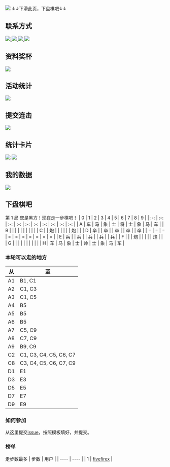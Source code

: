 <img src="https://readme-typing-svg.herokuapp.com/?lines=Hello!+This+is+FiveFireX.;你好！这里是FiveFireX。&center=true&size=30">
↓↓下滑此页，下盘棋吧↓↓

## 联系方式

<span>
  <a href='https://fivefirex.github.io'>
    <img border='0' src='https://img.shields.io/badge/website-%E7%BD%91%E7%AB%99-blue' />
  </a>
  <a href='mailto:1287233558@qq.com'>
    <img border='0' src='https://img.shields.io/badge/email-%E9%82%AE%E7%AE%B1-green' />
  </a>
  <a href='https://github.com/fivefirex'>
    <img border='0' src='https://img.shields.io/badge/github-github-red' />
  </a>
  <img src='https://visitor-badge.glitch.me/badge?page_id=fivefirexgithub&left_color=grey&right_color=orange' />
</span>

## 资料奖杯

<img src='https://github-profile-trophy.vercel.app/?username=fivefirex&theme=gruvbox' />

## 活动统计

<img src='https://activity-graph.herokuapp.com/graph?username=fivefirex&theme=nord' />

## 提交连击

<img src='https://github-readme-streak-stats.herokuapp.com/?user=fivefirex&theme=blue-green' />

## 统计卡片

<span>
  <img src='https://github-readme-stats.vercel.app/api?username=fivefirex&show_icons=true&theme=github_dark' />
  <img src='https://github-readme-stats.vercel.app/api/top-langs/?username=fivefirex&layout=compact' />
</span>

## 我的数据

<img src='https://metrics.lecoq.io/fivefirex?template=classic&languages=1&isocalendar=1&followup=1&people=1&activity=1&achievements=1&isocalendar.duration=full-year&languages.limit=8&languages.threshold=0%25&languages.colors=github&languages.sections=most-used&languages.indepth=false&languages.analysis.timeout=15&languages.categories=markup%2C%20programming&languages.recent.categories=markup%2C%20programming&languages.recent.load=300&languages.recent.days=14&followup.sections=repositories&followup.indepth=false&people.limit=24&people.identicons=false&people.size=28&people.types=followers%2C%20following&people.shuffle=false&activity.limit=5&activity.load=300&activity.days=14&activity.visibility=all&activity.timestamps=false&activity.filter=all&achievements.threshold=C&achievements.secrets=true&achievements.display=detailed&achievements.limit=0&config.timezone=Asia%2FShanghai' />

## 下盘棋吧

第 1 局 您是黑方！现在走一步棋吧！
| 0 | 1 | 2 | 3 | 4 | 5 | 6 | 7 | 8 | 9 |
| :-: | :-: | :-: | :-: | :-: | :-: | :-: | :-: | :-: | :-: |
| A | 车 | 马 | 象 | 士 | 将 | 士 | 象 | 马 | 车 |
| B |   |   |   |   |   |   |   |   |   |
| C |   | 炮 |   |   |   |   |   | 炮 |   |
| D | 卒 |   | 卒 |   | 卒 |   | 卒 |   | 卒 |
| = | = | = | = | = | = | = | = | = | = |
| E | 兵 |   | 兵 |   | 兵 |   | 兵 |   | 兵 |
| F |   |   | 炮 |   |   |   |   | 炮 |   |
| G |   |   |   |   |   |   |   |   |   |
| H | 车 | 马 | 象 | 士 | 帅 | 士 | 象 | 马 | 车 |

### 本轮可以走的地方

| 从 | 至 |
| -- | -- |
| A1 | B1, C1 |
| A2 | C1, C3 |
| A3 | C1, C5 |
| A4 | B5 |
| A5 | B5 |
| A6 | B5 |
| A7 | C5, C9 |
| A8 | C7, C9 |
| A9 | B9, C9 |
| C2 | C1, C3, C4, C5, C6, C7 |
| C8 | C3, C4, C5, C6, C7, C9 |
| D1 | E1 |
| D3 | E3 |
| D5 | E5 |
| D7 | E7 |
| D9 | E9|

### 如何参加

从这里提交[issue](123)，按照模板填好，并提交。

### 榜单

走步数最多
| 步数 | 用户 |
| ---- | ---- |
| 1 | [fivefirex](https://github.com/fivefirex) |
